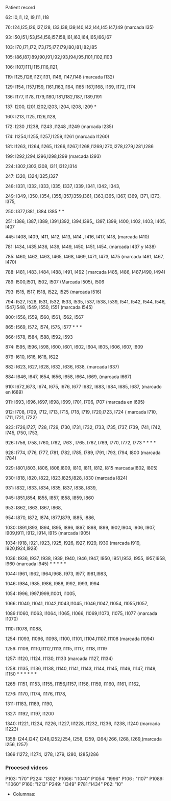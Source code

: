 
Patient record

62: I0,I1, I2, I9,I11, I18

76: I24,I25,I26,I27,I28, I33,I38,I39,I40,I42,I44,I45,I47,I49               (marcada I35)

93: I50,I51,I53,I54,I56,I57,I58,I61,I63,I64,I65,I66,I67

103: I70,I71,I72,I73,I75,I77,I79,I80,I81,I82,I85

105: I86,I87,I89,I90,I91,I92,I93,I94,I95,I101,I102,I103

106: I107,I111,I115,I116,I121,

119: I125,I126,I127,I131, I146, I147,I148                                  (marcada  I132)

129: I154, I157,I159, I161,I163,I164, I165 I167,I168, I169, I172, I174

136: I177, I178, I179,I180,I181,I182,I187, I189,I191

137: I200, I201,I202,I203, I204, I208, I209                        *

160: I213, I125, I126,I128,

172:  I230 ,I1238, I1243    ,I1248 ,I1249                                       (marcada I235)

174: I1254,I1255,I1257,I1259,I1261    (marcada I1260)

181: I1263, I1264,I1265, I1266,I1267,I1268,I1269,I270,I278,I279,I281,I286

199: I292,I294,I296,I298,I299     (marcada I293)

224: I302,I303,I308, I311,I312,I314

247: I320, I324,I325,I327

248: I331, I332, I333, I335, I337, I339, I341, I342, I343,

249: I349, I350, I354, I355,I357,I359,I361, I363,I365, I367, I369, I371, I373, I375,

250: I377,I381,   I384    I385                                               * *

251: I386, I387, I389, I391,I392, I394,I395,, I397, I399, I400, I402, I403, I405, I407

445: I408, I409, I411, I412, I413, I414 , I416, I417, I418, (marcada I410)

781: I434, I435,I436, I439, I449, I450, I451, I454, (marcada I437 y I438)

785:  I460, I462, I463, I465, I468, I469, I471, I473, I475 (marcada I461, I467, I470)

788: I481, I483, I484, I488, I491, I492  ( marcada I485, I486, I487,I490, I494)

789: I500,I501, I502, I507 (Marcada I505), I506

793: I515, I517, I518, I522, I525  (marcada I516)

794: I527, I528, I531, I532, I533, I535, I537, I538, I539, I541, I542, I544, I546, I547,I548, I549, I550, I551  (marcada I545)

800: I556, I559, I560, I561, I562, I567

865: I569, I572, I574, I575, I577  * * *

866: I578, I584, I588, I592, I593

874: I595, I596, I598, I600, I601, I602, I604, I605, I606, I607, I609

879: I610, I616, I618, I622

882: I623, I627, I628, I632, I636, I638,                  (marcada I637)

884: I646, I647,  I654, I656, I658, I664, I669,         (marcada I667)

910: I672,I673, I674, I675, I676, I677 I682, I683, I684, I685, I687, (marcado en I689)

911: I693, I696,  I697, I698, I699, I701, I706, I707  (marcada en I695)

912: I708, I709, I712, I713, I715, I718, I719, I720,I723, I724 ( marcada I710, I711, I721, I722)

923: I726,I727, I728, I729, I730, I731, I732, I733, I735, I737, I739, I741, I742, I745, I750, I753,

926:  I756, I758,  I760, I762, I763 , I765, I767, I769, I770,  I772, I773      * * * *

928: I774, I776, I777, I781, I782, I785, I789, I791, I793, I794, I800  (marcada I784)

929: I801,I803, I806, I808,I809, I810, I811, I812, I815  marcada(I802, I805)

930: I818, I820, I822, I823,I825,I828, I830 (marcada I824)    

931: I832, I833, I834, I835, I837, I838, I839,

945: I851,I854, I855, I857, I858, I859, I860

953: I862, I863, I867, I868, 

954: I870, I872, I874, I877,I879, I885, I886,

1030:  I891,I893, I894, I895, I896, I897, I898, I899, I902,I904, I906, I907, I909,I911, I912, I914, I915 (marcada I905)

1034: I918, I921, I923, I925, I926, I927, I929, I930 (marcada I919, I920,I924,I928)

1036: I936, I937, I938, I939, I940, I946, I947, I950, I951,I953, I955, I957,I958, I960   (marcada I945)    * * * * *

1044: I961, I962, I964,I968, I973, I977, I981,I983,

1046: I984, I985, I986, I988, I992, I993, I994

1054: I996, I997,I999,I1001, I1005,

1066:  I1040, I1041, I1042,I1043,I1045, I1046,I1047, I1054, I1055,I1057,

1089:I1060, I1063, I1064, I1065, I1066, I1069,I1073, I1075, I1077 (marcada I1070)

1110:  I1078, I1088,

1254: I1093, I1096, I1098, I1100, I1101, I1104,I1107, I1108  (marcada I1094)

1256: I1109, I1110,I1112,I1113,I1115, I1117, I1118, I1119

1257: I1120, I1124, I1130, I1133    (marcada I1127, I1134)

1258: I1135, I1136, I1138, I1140, I1141, I1143, I1144, I1145, I1146, I1147, I1149, I1150 * * * * * *

1265: I1151, I1153, I1155, I1156,I1157, I1158, I1159, I1160, I1161, I1162,

1276: I1170, I1174, I1176, I1178,

1311: I1183, I1189, I1190,

1327: I1192, I1197, I1200

1340: I1221, I1224, I1226, I1227, II1228, I1232, I1236, I1238, I1240 (marcada I1223)

1358: I244,I247, I248,I252,I254, I258, I259, I264,I266, I268, I269,(marcada I256, I257)

1369:I1272, I1274, I278, I279, I280, I285,I286


### Procesed videos

P103: "I70"
P224: "I302"
P1066: "I1040"
P1054: "I996"
P106 : "I107"
P1089: "I1060"
P160: "I213"
P249: "I349"
P781:"I434"
P62: "I0"


- Columnas: